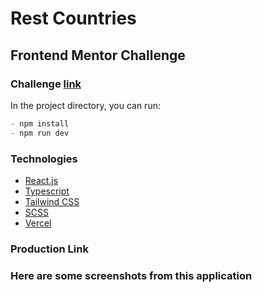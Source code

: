 # Rest Countries

## Frontend Mentor Challenge

### Challenge [link](https://www.frontendmentor.io/challenges/rest-countries-api-with-color-theme-switcher-5cacc469fec04111f7b848ca/hub)

In the project directory, you can run:


```js
- npm install
- npm run dev
```

### Technologies

- [React.js](https://react.dev/)
- [Typescript](https://www.typescriptlang.org/)
- [Tailwind CSS](https://tailwindcss.com/)
- [SCSS](https://sass-lang.com/)
- [Vercel](https://vercel.com/)

### Production Link
<!-- [https://the-cart-hub.vercel.app/](https://the-cart-hub.vercel.app/) -->



### Here are some screenshots from this application

<!-- - [Products Screen](https://tinyurl.com/2xjcohyb)
- [Active Cart Screen](https://tinyurl.com/2ca6senn)
- [Confirm Order](https://tinyurl.com/26djzpw3) -->
